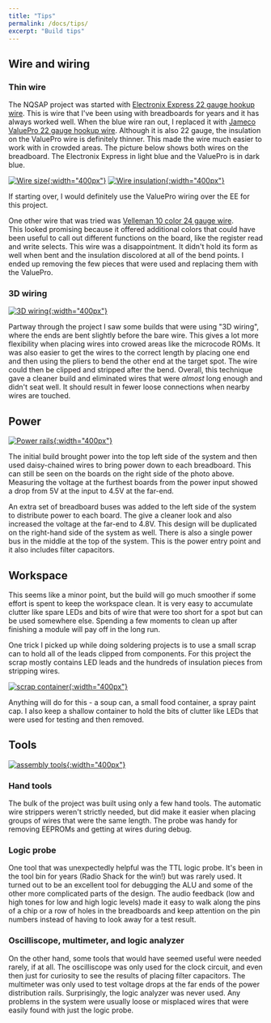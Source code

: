 ```yaml
---
title: "Tips"
permalink: /docs/tips/
excerpt: "Build tips"
---
```


## Wire and wiring

### Thin wire

The NQSAP project was started with [Electronix Express 22 gauge hookup
wire](https://www.amazon.com/Electronix-Express-Hook-Wire-Solid/dp/B00B4ZRPEY/). This is
wire that I've been using with breadboards for years and it has always worked well. When
the blue wire ran out, I replaced it with [Jameco ValuePro 22 gauge hookup
wire](https://www.jameco.com/z/JMS9313-01DB-22-AWG-6-Color-Solid-Tinned-Copper-Hook-Up-Wire-100-Feet_2159189.html).
Although it is also 22 gauge, the insulation on the ValuePro wire is definitely thinner.
This made the wire much easier to work with in crowded areas.  The picture below shows
both wires on the breadboard.  The Electronix Express in light blue and the ValuePro is in
dark blue.

[![Wire size](../../assets/images/wire-size.jpg "22 and 24 guage wire"){:width="400px"}](../../assets/images/wire-size.jpg)
[![Wire insulation](../../assets/images/wire-insulation.jpg "Electronix Express vs ValuePro"){:width="400px"}](../../assets/images/wire-insulation.jpg)

If starting over, I would definitely use the ValuePro wiring over the EE for this project.

One other wire that was tried was
[Velleman 10 color 24 gauge wire](https://www.amazon.com/Velleman-MOWM-Color-Solid-Mounting/dp/B001IRVDV4/).  
This looked promising because it offered additional colors that could have
been useful to call out different functions on the board, like the register read and write
selects.  This wire was a disappointment.  It didn't hold its form as well when bent and
the insulation discolored at all of the bend points.  I ended up removing the few pieces
that were used and replacing them with the ValuePro.

### 3D wiring

[![3D wiring](../../assets/images/3d-wiring.jpg "3D wiring"){:width="400px"}](../../assets/images/3d-wiring.jpg)

Partway through the project I saw some builds that were using "3D wiring", where the ends
are bent slightly before the bare wire.  This gives a lot more flexibility when placing
wires into crowed areas like the microcode ROMs.  It was also easier to get the wires to
the correct length by placing one end and then using the pliers to bend the other end at
the target spot.  The wire could then be clipped and stripped after the bend.  Overall,
this technique gave a cleaner build and eliminated wires that were _almost_ long enough
and didn't seat well.  It should result in fewer loose connections when nearby wires are
touched.

## Power

[![Power rails](../../assets/images/nqsap.jpg "power rails"){:width="400px"}](../../assets/images/nqsap.jpg)

The initial build brought power into the top left side of the system and then used
daisy-chained wires to bring power down to each breadboard.  This can still be seen on the
boards on the right side of the photo above.  Measuring the voltage at the furthest
boards from the power input showed a drop from 5V at the input to 4.5V at the far-end.

An extra set of breadboard buses was added to the left side of the system to distribute
power to each board.  The give a cleaner look and also increased the voltage at the
far-end to 4.8V.  This design will be duplicated on the right-hand side of the system as
well.  There is also a single power bus in the middle at the top of the system.  This is
the power entry point and it also includes filter capacitors.

## Workspace

This seems like a minor point, but the build will go much smoother if some effort is spent
to keep the workspace clean.  It is very easy to accumulate clutter like spare LEDs and
bits of wire that were too short for a spot but can be used somewhere else.  Spending a
few moments to clean up after finishing a module will pay off in the long run.

One trick I picked up while doing soldering projects is to use a small scrap can to hold
all of the leads clipped from components.  For this project the scrap mostly contains LED
leads and the hundreds of insulation pieces from stripping wires.

[![scrap container](../../assets/images/scrap-container.jpg "declutter your workspace"){:width="400px"}](../../assets/images/scrap-container.jpg)

Anything will do for this - a soup can, a small food container, a spray paint cap.  I also
keep a shallow container to hold the bits of clutter like LEDs that were used for testing
and then removed.

## Tools

[![assembly tools](../../assets/images/tools.jpg "tools"){:width="400px"}](../../assets/images/tools.jpg)

### Hand tools

The bulk of the project was built using only a few hand tools. The automatic wire
strippers weren't strictly needed, but did make it easier when placing groups of wires
that were the same length. The probe was handy for removing EEPROMs and getting at wires
during debug.

### Logic probe

One tool that was unexpectedly helpful was the TTL logic probe.  It's been in the tool bin
for years (Radio Shack for the win!) but was rarely used. It turned out to be an excellent
tool for debugging the ALU and some of the other more complicated parts of the design. The
audio feedback (low and high tones for low and high logic levels) made it easy to walk
along the pins of a chip or a row of holes in the breadboards and keep attention on the
pin numbers instead of having to look away for a test result.

### Oscilliscope, multimeter, and logic analyzer

On the other hand, some tools that would have seemed useful were needed rarely, if at all.
The oscilliscope was only used for the clock circuit, and even then just for curiosity to
see the results of placing filter capacitors.  The multimeter was only used to test
voltage drops at the far ends of the power distribution rails.  Surprisingly, the logic
analyzer was never used.  Any problems in the system were usually loose or misplaced wires
that were easily found with just the logic probe.
